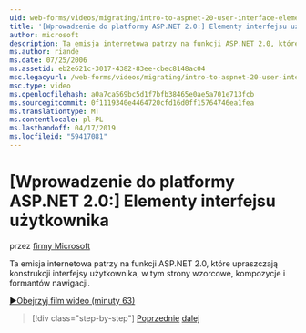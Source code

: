 ```yaml
---
uid: web-forms/videos/migrating/intro-to-aspnet-20-user-interface-elements
title: '[Wprowadzenie do platformy ASP.NET 2.0:] Elementy interfejsu użytkownika | Dokumentacja firmy Microsoft'
author: microsoft
description: Ta emisja internetowa patrzy na funkcji ASP.NET 2.0, które upraszczają konstrukcji interfejsy użytkownika, w tym strony wzorcowe, kompozycje i formantów nawigacji.
ms.author: riande
ms.date: 07/25/2006
ms.assetid: eb2e621c-3017-4382-83ee-cbec8148ac04
msc.legacyurl: /web-forms/videos/migrating/intro-to-aspnet-20-user-interface-elements
msc.type: video
ms.openlocfilehash: a0a7ca569bc5d1f7bfb38465e0ae5a701e713fcb
ms.sourcegitcommit: 0f1119340e4464720cfd16d0ff15764746ea1fea
ms.translationtype: MT
ms.contentlocale: pl-PL
ms.lasthandoff: 04/17/2019
ms.locfileid: "59417081"
---
```

# <a name="intro-to-aspnet-20-user-interface-elements"></a>[Wprowadzenie do platformy ASP.NET 2.0:] Elementy interfejsu użytkownika

przez [firmy Microsoft](https://github.com/microsoft)

Ta emisja internetowa patrzy na funkcji ASP.NET 2.0, które upraszczają konstrukcji interfejsy użytkownika, w tym strony wzorcowe, kompozycje i formantów nawigacji.

[&#9654;Obejrzyj film wideo (minuty 63)](https://channel9.msdn.com/Blogs/ASP-NET-Site-Videos/intro-to-aspnet-20-user-interface-elements)

> [!div class="step-by-step"]
> [Poprzednie](intro-to-aspnet-20-aspnet-20-fundamentals.md)
> [dalej](migrating-from-classic-asp-to-aspnet.md)
